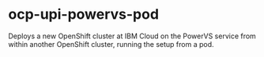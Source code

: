 # ocp-upi-powervs-pod
Deploys a new OpenShift cluster at IBM Cloud on the PowerVS service from within another OpenShift cluster, running the setup from a pod.
